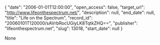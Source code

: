 {
  "date": "2006-01-01T12:00:00", 
  "open_access": false, 
  "target_url": "http://www.lifeonthespectrum.net/", 
  "description": null, 
  "end_date": null, 
  "title": "Life on the Spectrum", 
  "record_id": "20060101T120000/sAVrbRocUGiyLK8TqtkZHQ==", 
  "publisher": "lifeonthespectrum.net", 
  "slug": 13018, 
  "start_date": null
}

None